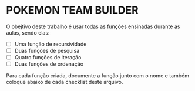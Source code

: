 # POKEMON TEAM BUILDER

O obejtivo deste trabalho é usar todas as funções ensinadas durante as aulas, sendo elas:

- [ ] Uma função de recursividade
- [ ] Duas funções de pesquisa
- [ ] Quatro funções de iteração
- [ ] Duas funções de ordenação

Para cada função criada, documente a função junto com o nome e também coloque abaixo de cada checklist deste arquivo.